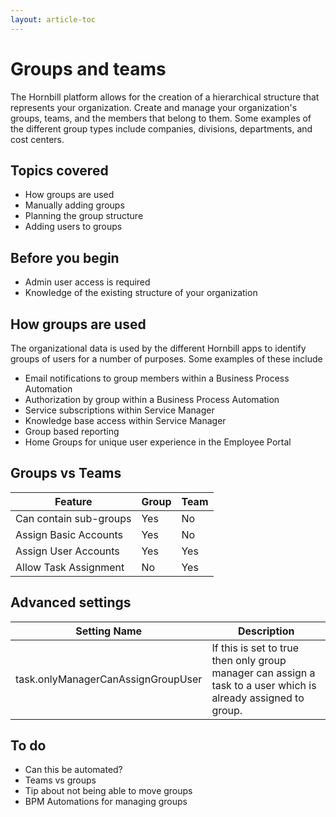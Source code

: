 ```yaml
---
layout: article-toc
---
```

# Groups and teams
The Hornbill platform allows for the creation of a hierarchical structure that represents your organization. Create and manage your organization's groups, teams, and the members that belong to them. Some examples of the different group types include companies, divisions, departments, and cost centers. 

## Topics covered
* How groups are used
* Manually adding groups
* Planning the group structure
* Adding users to groups

## Before you begin
* Admin user access is required
* Knowledge of the existing structure of your organization

## How groups are used
 The organizational data is used by the different Hornbill apps to identify groups of users for a number of purposes. Some examples of these include

* Email notifications to group members within a Business Process Automation
* Authorization by group within a Business Process Automation
* Service subscriptions within Service Manager
* Knowledge base access within Service Manager
* Group based reporting
* Home Groups for unique user experience in the Employee Portal

## Groups vs Teams

|Feature|Group|Team|
|-|-|-|
|Can contain sub-groups|Yes|No|
|Assign Basic Accounts|Yes|No|
|Assign User Accounts|Yes|Yes|
|Allow Task Assignment|No|Yes|

## Advanced settings
|Setting Name|Description|
|-|-|
|task.onlyManagerCanAssignGroupUser|If this is set to true then only group manager can assign a task to a user which is already assigned to group.|

## To do
* Can this be automated?
* Teams vs groups
* Tip about not being able to move groups
* BPM Automations for managing groups
